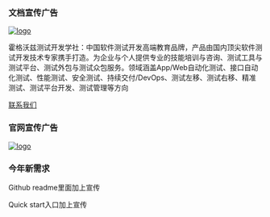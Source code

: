 ### 文档宣传广告

[![logo](https://testing-studio.com/img/icon.png)](http://qrcode.testing-studio.com/f?from=ATX&url=https://testing-studio.com/)



霍格沃兹测试开发学社：中国软件测试开发高端教育品牌，产品由国内顶尖软件测试开发技术专家携手打造。为企业与个人提供专业的技能培训与咨询、测试工具与测试平台、测试外包与测试众包服务。领域涵盖App/Web自动化测试、接口自动化测试、性能测试、安全测试、持续交付/DevOps、测试左移、测试右移、精准测试、测试平台开发、测试管理等方向

[联系我们](http://qrcode.testing-studio.com/f?from=ATX&url=https://ceshiren.com/t/topic/23747)

### 官网宣传广告



[![logo](https://testing-studio.com/img/icon.png)](http://qrcode.testing-studio.com/f?from=ATX&url=https://testing-studio.com/)

### 今年新需求

Github readme里面加上宣传

Quick start入口加上宣传

